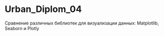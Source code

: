 # Urban_Diplom_04
Сравнение различных библиотек для визуализации данных: Matplotlib, Seaborn и Plotly
